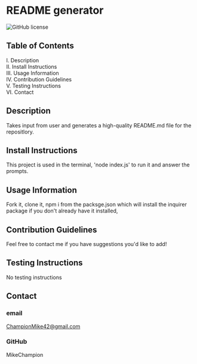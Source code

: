 # README generator

![GitHub license](https://img.shields.io/badge/license-MIT-blue.svg)

## Table of Contents

I. Description  
II. Install Instructions  
III. Usage Information  
IV. Contribution Guidelines  
V. Testing Instructions  
VI. Contact

## Description

Takes input from user and generates a high-quality README.md file for the repositlory.

## Install Instructions

This project is used in the terminal, 'node index.js' to run it and answer the prompts.

## Usage Information

Fork it, clone it, npm i from the packsge.json which will install the inquirer package if you don't already have it installed,

## Contribution Guidelines

Feel free to contact me if you have suggestions you'd like to add!

## Testing Instructions

No testing instructions

## Contact

### email

ChampionMike42@gmail.com

### GitHub

MikeChampion
